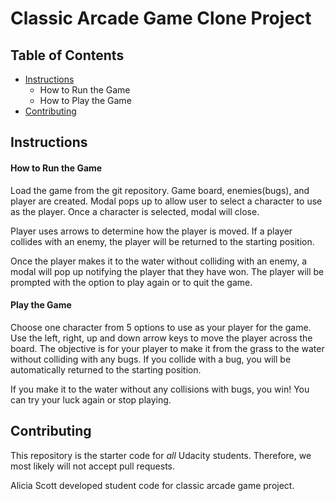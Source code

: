 # Classic Arcade Game Clone Project


## Table of Contents

- [Instructions](#instructions)
  - How to Run the Game
  - How to Play the Game
- [Contributing](#contributing)



## Instructions

#### How to Run the Game
Load the game from the git repository.  Game board, enemies(bugs), and player are created.  Modal pops up to allow user to select a character to use as the player.  Once a character is selected, modal will close.

Player uses arrows to determine how the player is moved.  If a player collides with an enemy, the player will be returned to the starting position.

Once the player makes it to the water without colliding with an enemy, a modal will pop up notifying the player that they have won.  The player will be prompted with the option to play again or to quit the game.

#### Play the Game
Choose one character from 5 options to use as your player for the game.  Use the left, right, up and down arrow keys to move the player across the board.  The objective is for your player to make it from the grass to the water without colliding with any bugs.  If you collide with a bug, you will be automatically returned to the starting position.

If you make it to the water without any collisions with bugs, you win!  You can try your luck again or stop playing.



## Contributing

This repository is the starter code for _all_ Udacity students. Therefore, we most likely will not accept pull requests.

Alicia Scott developed student code for classic arcade game project.
